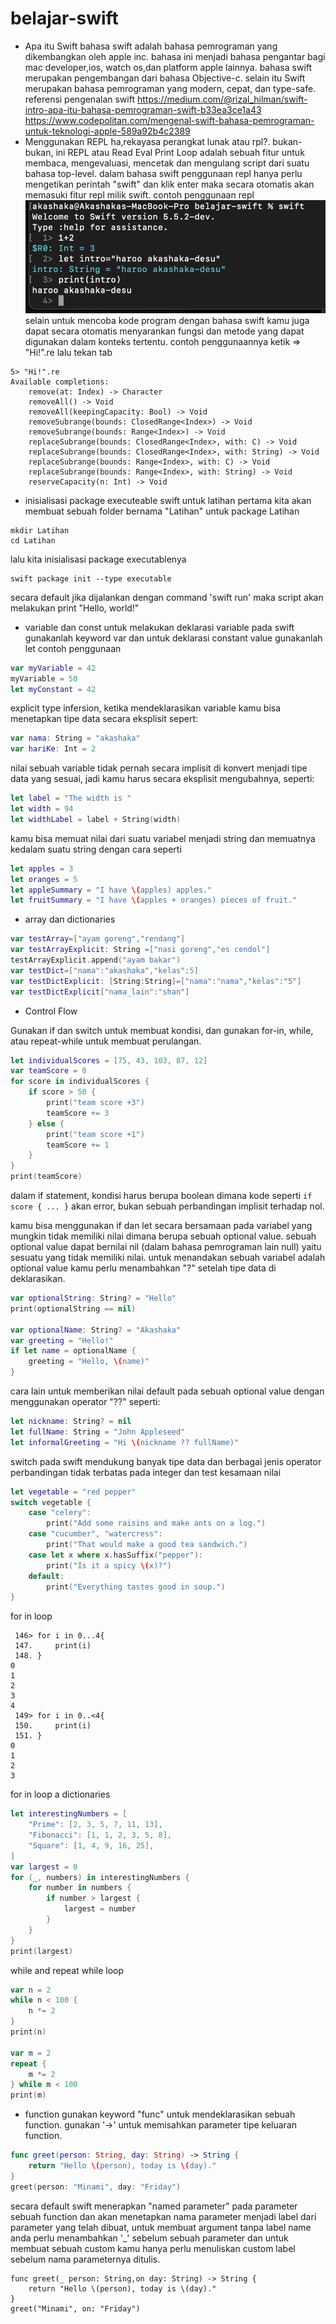 # belajar-swift
- Apa itu Swift
bahasa swift adalah bahasa pemrograman yang dikembangkan oleh apple inc. bahasa ini menjadi bahasa pengantar bagi mac developer,ios, watch os,dan platform apple lainnya. bahasa swift merupakan pengembangan dari bahasa Objective-c. selain itu Swift merupakan bahasa pemrograman yang modern, cepat, dan type-safe.
referensi pengenalan swift
https://medium.com/@rizal_hilman/swift-intro-apa-itu-bahasa-pemrograman-swift-b33ea3ce1a43
https://www.codepolitan.com/mengenal-swift-bahasa-pemrograman-untuk-teknologi-apple-589a92b4c2389
- Menggunakan REPL 
ha,rekayasa perangkat lunak atau rpl?. bukan-bukan, ini REPL atau Read Eval Print Loop adalah sebuah fitur untuk membaca, mengevaluasi, mencetak dan mengulang script dari suatu bahasa top-level. dalam bahasa swift penggunaan repl hanya perlu mengetikan perintah "swift" dan klik enter maka secara otomatis akan memasuki fitur repl milik swift.
contoh penggunaan repl
![Screenshot](screenshots/repl.png)
selain untuk mencoba kode program dengan bahasa swift kamu juga dapat secara otomatis menyarankan fungsi dan metode yang dapat digunakan dalam konteks tertentu. contoh penggunaannya
ketik => "Hi!".re 
lalu tekan tab
```
5> "Hi!".re
Available completions:
	remove(at: Index) -> Character
	removeAll() -> Void
	removeAll(keepingCapacity: Bool) -> Void
	removeSubrange(bounds: ClosedRange<Index>) -> Void
	removeSubrange(bounds: Range<Index>) -> Void
	replaceSubrange(bounds: ClosedRange<Index>, with: C) -> Void
	replaceSubrange(bounds: ClosedRange<Index>, with: String) -> Void
	replaceSubrange(bounds: Range<Index>, with: C) -> Void
	replaceSubrange(bounds: Range<Index>, with: String) -> Void
	reserveCapacity(n: Int) -> Void

```
- inisialisasi package executeable swift
untuk latihan pertama kita akan membuat sebuah folder bernama "Latihan" untuk package Latihan
```
mkdir Latihan
cd Latihan
```
lalu kita inisialisasi package executablenya
```
swift package init --type executable
```
secara default jika dijalankan dengan command 'swift run' maka script akan melakukan print "Hello, world!"

- variable dan const 
untuk melakukan deklarasi variable pada swift gunakanlah keyword var dan untuk deklarasi constant value gunakanlah let
contoh penggunaan
```swift
var myVariable = 42
myVariable = 50
let myConstant = 42
```
explicit type infersion, ketika mendeklarasikan variable kamu bisa menetapkan tipe data secara eksplisit sepert:
```swift
var nama: String = "akashaka"
var hariKe: Int = 2
```
nilai sebuah variable tidak pernah secara implisit di konvert menjadi tipe data yang sesuai, jadi kamu harus secara eksplisit mengubahnya, seperti:
```swift
let label = "The width is "
let width = 94
let widthLabel = label + String(width)
```
kamu bisa memuat nilai dari suatu variabel menjadi string dan memuatnya kedalam suatu string dengan cara seperti
```swift
let apples = 3
let oranges = 5
let appleSummary = "I have \(apples) apples."
let fruitSummary = "I have \(apples + oranges) pieces of fruit."
```

- array dan dictionaries
```swift
var testArray=["ayam goreng","rendang"]
var testArrayExplicit: String =["nasi goreng","es cendol"]
testArrayExplicit.append("ayam bakar")
var testDict=["nama":"akashaka","kelas":5]
var testDictExplicit: [String:String]=["nama":"nama","kelas":"5"]
var testDictExplicit["nama_lain":"shan"]
```

- Control Flow

Gunakan if dan switch untuk membuat kondisi, dan gunakan for-in, while, atau repeat-while untuk membuat perulangan. 
```swift
let individualScores = [75, 43, 103, 87, 12]
var teamScore = 0
for score in individualScores {
    if score > 50 {
        print("team score +3")
        teamScore += 3
    } else {
        print("team score +1")
        teamScore += 1
    }
}
print(teamScore)
```

dalam if statement, kondisi harus berupa boolean dimana kode seperti ```if score { ... }``` akan error, bukan sebuah perbandingan implisit terhadap nol.

kamu bisa menggunakan if dan let secara bersamaan pada variabel yang mungkin tidak memiliki nilai dimana berupa sebuah optional value. sebuah optional value dapat bernilai nil (dalam bahasa pemrograman lain null) yaitu sesuatu yang tidak memiliki nilai. untuk menandakan sebuah variabel adalah optional value kamu perlu menambahkan "?" setelah tipe data di deklarasikan.
```swift
var optionalString: String? = "Hello"
print(optionalString == nil)

var optionalName: String? = "Akashaka"
var greeting = "Hello!"
if let name = optionalName {
    greeting = "Hello, \(name)"
}
```
cara lain untuk memberikan nilai default pada sebuah optional value dengan menggunakan operator "??" seperti:
```swift
let nickname: String? = nil
let fullName: String = "John Appleseed"
let informalGreeting = "Hi \(nickname ?? fullName)"
```
switch pada swift mendukung banyak tipe data dan berbagai jenis operator perbandingan tidak terbatas pada integer dan test kesamaan nilai

```swift
let vegetable = "red pepper"
switch vegetable {
    case "celery":
        print("Add some raisins and make ants on a log.")
    case "cucumber", "watercress":
        print("That would make a good tea sandwich.")
    case let x where x.hasSuffix("pepper"):
        print("Is it a spicy \(x)?")
    default:
        print("Everything tastes good in soup.")
}
```
for in loop
```
 146> for i in 0...4{
 147.     print(i) 
 148. } 
0
1
2
3
4
 149> for i in 0..<4{
 150.     print(i) 
 151. } 
0
1
2
3

```
for in loop a dictionaries
```swift
let interestingNumbers = [
    "Prime": [2, 3, 5, 7, 11, 13],
    "Fibonacci": [1, 1, 2, 3, 5, 8],
    "Square": [1, 4, 9, 16, 25],
]
var largest = 0
for (_, numbers) in interestingNumbers {
    for number in numbers {
        if number > largest {
            largest = number
        }
    }
}
print(largest)
```
while and repeat while loop
```swift
var n = 2
while n < 100 {
    n *= 2
}
print(n)

var m = 2
repeat {
    m *= 2
} while m < 100
print(m)
```
- function
gunakan keyword "func" untuk mendeklarasikan sebuah function.  gunakan '->' untuk memisahkan parameter tipe keluaran function.
```swift
func greet(person: String, day: String) -> String {
    return "Hello \(person), today is \(day)."
}
greet(person: "Minami", day: "Friday")
```
secara default swift menerapkan "named parameter" pada parameter sebuah function dan akan menetapkan nama parameter menjadi label dari parameter yang telah dibuat, untuk membuat argument tanpa label name anda perlu menambahkan '_' sebelum sebuah parameter dan untuk membuat sebuah custom kamu hanya perlu menuliskan custom label sebelum nama parameternya ditulis. 
```
func greet(_ person: String,on day: String) -> String {
    return "Hello \(person), today is \(day)."
}
greet("Minami", on: "Friday")
```
